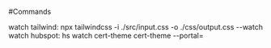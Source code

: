 #Commands

watch tailwind: npx tailwindcss -i ./src/input.css -o ./css/output.css --watch
watch hubspot:  hs watch cert-theme cert-theme --portal=<id>

